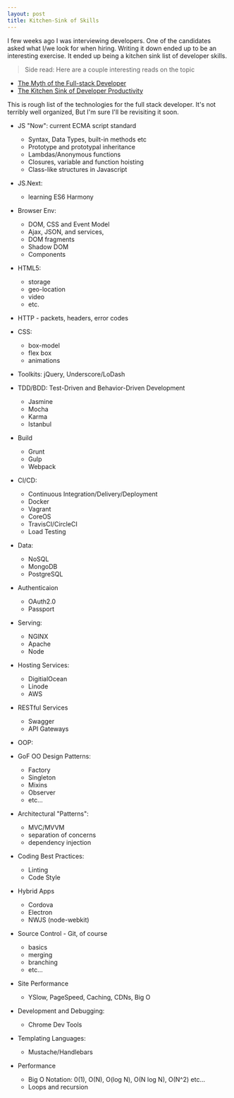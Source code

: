 ```yaml
---
layout: post
title: Kitchen-Sink of Skills
---
```


I few weeks ago I was interviewing developers. One of the candidates asked what I/we look for when hiring. Writing it down ended up to be an interesting exercise. It ended up being a kitchen sink list of developer skills.

> Side read: Here are a couple interesting reads on the topic
* [The Myth of the Full-stack Developer](http://andyshora.com/full-stack-developers.html)
* [The Kitchen Sink of Developer Productivity](http://skookum.com/blog/developer-productivity)

This is rough list of the technologies for the full stack developer. It's not terribly well organized, But I'm sure I'll be revisiting it soon.

- JS "Now": current ECMA script standard
    - Syntax, Data Types, built-in methods etc
    - Prototype and prototypal inheritance
    - Lambdas/Anonymous functions
    - Closures, variable and function hoisting
    - Class-like structures in Javascript
- JS.Next:
    - learning ES6 Harmony
- Browser Env:
    - DOM, CSS and Event Model
    - Ajax, JSON, and services,
    - DOM fragments
    - Shadow DOM
    - Components
- HTML5:
    - storage
    - geo-location
    - video
    - etc.
- HTTP - packets, headers, error codes
- CSS:
    - box-model
    - flex box
    - animations
- Toolkits: jQuery, Underscore/LoDash
- TDD/BDD: Test-Driven and Behavior-Driven Development
    - Jasmine
    - Mocha
    - Karma
    - Istanbul
- Build
    - Grunt
    - Gulp
    - Webpack
- CI/CD:
    - Continuous Integration/Delivery/Deployment
    - Docker
    - Vagrant
    - CoreOS
    - TravisCI/CircleCI
    - Load Testing
- Data:
    - NoSQL
    - MongoDB
    - PostgreSQL
- Authenticaion
    - OAuth2.0
    - Passport
- Serving:
    - NGINX
    - Apache
    - Node
- Hosting Services:
    - DigitialOcean
    - Linode
    - AWS
- RESTful Services
    - Swagger
    - API Gateways

- OOP:
- GoF OO Design Patterns:
    - Factory
    - Singleton
    - Mixins
    - Observer
    - etc...
- Architectural "Patterns":
    - MVC/MVVM
    - separation of concerns
    - dependency injection
- Coding Best Practices:
    - Linting
    - Code Style
- Hybrid Apps
    - Cordova
    - Electron
    - NWJS (node-webkit)

- Source Control - Git, of course
    - basics
    - merging
    - branching
    - etc...
- Site Performance
    - YSlow, PageSpeed, Caching, CDNs, Big O
- Development and Debugging:
    - Chrome Dev Tools
- Templating Languages:
    - Mustache/Handlebars
- Performance
    - Big O Notation: 0(1), O(N), O(log N), O(N log N), O(N^2) etc...
    - Loops and recursion
